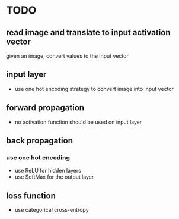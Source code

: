 # TODO

## read image and translate to input activation vector

given an image, convert values to the input vector

## input layer

* use one hot encoding strategy to convert image into input vector

## forward propagation

* no activation function should be used on input layer

## back propagation

### use one hot encoding

* use ReLU for hidden layers
* use SoftMax for the output layer

## loss function

* use categorical cross-entropy

